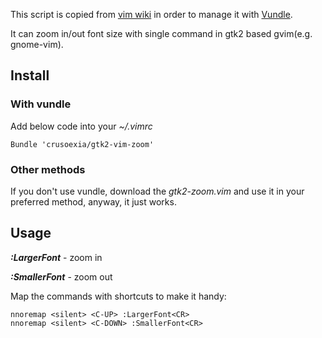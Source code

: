 This script is copied from [vim wiki](http://vim.wikia.com/wiki/Change_font_size_quickly) 
in order to manage it with [Vundle](https://github.com/gmarik/vundle).

It can zoom in/out font size with single command in gtk2 based gvim(e.g. gnome-vim).

Install
--------------

### With vundle

Add below code into your _~/.vimrc_

    Bundle 'crusoexia/gtk2-vim-zoom'

### Other methods

If you don't use vundle, download the _gtk2-zoom.vim_ and use it in your preferred method, anyway,
it just works.

Usage
--------------

___:LargerFont___ - zoom in

___:SmallerFont___ - zoom out

Map the commands with shortcuts to make it handy:

    nnoremap <silent> <C-UP> :LargerFont<CR>
    nnoremap <silent> <C-DOWN> :SmallerFont<CR>
